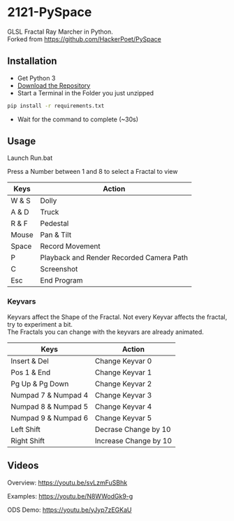# 2121-PySpace
GLSL Fractal Ray Marcher in Python.  
Forked from https://github.com/HackerPoet/PySpace



## Installation
- Get Python 3  
- [Download the Repository](https://github.com/Nighthater/2121-PySpace/archive/refs/heads/master.zip)
- Start a Terminal in the Folder you just unzipped  
```bash
pip install -r requirements.txt
```
- Wait for the command to complete (~30s)

## Usage

Launch Run.bat  

Press a Number between 1 and 8 to select a Fractal to view  

| Keys | Action|
|--|--|
| W & S | Dolly |
| A & D | Truck |
| R & F | Pedestal |
| Mouse | Pan & Tilt |
| Space |Record Movement|
| P | Playback and Render Recorded Camera Path |
| C | Screenshot |
| Esc | End Program |

### Keyvars

Keyvars affect the Shape of the Fractal. Not every Keyvar affects the fractal, try to experiment a bit.  
The Fractals you can change with the keyvars are already animated.  

| Keys | Action|
|--|--|
|Insert & Del| Change Keyvar 0|
|Pos 1 & End| Change Keyvar 1|
|Pg Up & Pg Down| Change Keyvar 2|
|Numpad 7 & Numpad 4| Change Keyvar 3|
|Numpad 8 & Numpad 5| Change Keyvar 4|
|Numpad 9 & Numpad 6| Change Keyvar 5|
|Left Shift| Decrase Change by 10|
|Right Shift| Increase Change by 10|

## Videos
Overview: https://youtu.be/svLzmFuSBhk

Examples: https://youtu.be/N8WWodGk9-g

ODS Demo: https://youtu.be/yJyp7zEGKaU
